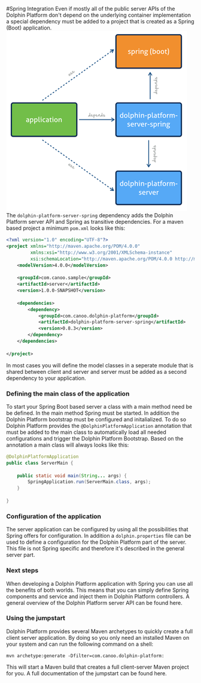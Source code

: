 #Spring Integration
Even if mostly all of the public server APIs of the Dolphin Platform don't depend on the underlying container implementation a special dependency must be added to a project that is created as a Spring (Boot) application.
![Dependencies for a Spring based server](spring-dependency.png)
The ``` dolphin-platform-server-spring ``` dependency adds the Dolphin Platform server API and Spring as transitive dependencies. For a maven based project a minimum  ``` pom.xml ``` looks like this:
```xml
<?xml version="1.0" encoding="UTF-8"?>
<project xmlns="http://maven.apache.org/POM/4.0.0"
         xmlns:xsi="http://www.w3.org/2001/XMLSchema-instance"
         xsi:schemaLocation="http://maven.apache.org/POM/4.0.0 http://maven.apache.org/xsd/maven-4.0.0.xsd">
    <modelVersion>4.0.0</modelVersion>

    <groupId>com.canoo.sample</groupId>
    <artifactId>server</artifactId>
    <version>1.0.0-SNAPSHOT</version>

    <dependencies>
        <dependency>
            <groupId>com.canoo.dolphin-platform</groupId>
            <artifactId>dolphin-platform-server-spring</artifactId>
            <version>0.8.3</version>
        </dependency>
    </dependencies>

</project>
```
In most cases you will define the model classes in a seperate module that is shared between client and server and server must be added as a second dependency to your application.
### Defining the main class of the application
To start your Spring Boot based server a class with a main method need be be defined. In the main method Spring must be started. In addition the Dolphin Platform bootstrap must be configured and initalialized. To do so Dolphin Platform provides the ``` @DolphinPlatformApplication ``` annotation that must be added to the main class to automatically load all needed configurations and trigger the Dolphin Platform Bootstrap. Based on the annotation a main class will always looks like this:
```java
@DolphinPlatformApplication
public class ServerMain {

    public static void main(String... args) {
        SpringApplication.run(ServerMain.class, args);
    }

}
```
### Configuration of the application
The server application can be configured by using all the possibilities that Spring offers for configuration. In addition a ``` dolphin.properties ``` file can be used to define a configuration for the Dolphin Platform part of the server. This file is not Spring specific and therefore it's described in the general server part.
### Next steps
When developing a Dolphin Platform application with Spring you can use all the benefits of both worlds. This means that you can simply define Spring components and service and inject them in Dolphin Platform controllers. A general overview of the Dolphin Platform server API can be found here.
### Using the jumpstart
Dolphin Platform provides several Maven archetypes to quickly create a full client server application. By doing so you only need an installed Maven on your system and can run the following command on a shell:
```shell
mvn archetype:generate -Dfilter=com.canoo.dolphin-platform:
```
This will start a Maven build that creates a full client-server Maven project for you. A full documentation of the jumpstart can be found here.